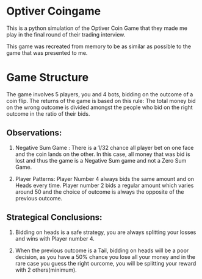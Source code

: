 # Optiver Coingame
This is a python simulation of the Optiver Coin Game that they made me play in the final round of their trading interview.

This game was recreated from memory to be as similar as possible to the game that was presented to me.

# Game Structure
The game involves 5 players, you and 4 bots, bidding on the outcome of a coin flip. The returns of the game is based on this rule: The total money bid on the wrong outcome is divided amongst the people who bid on the right outcome in the ratio of their bids.

## Observations:

1. Negative Sum Game : There is a 1/32 chance all player bet on one face and the coin lands on the other. In this case, all money that was bid is lost and thus the game is a Negative Sum game and not a Zero Sum Game.

2. Player Patterns: Player Number 4 always bids the same amount and on Heads every time. Player number 2 bids a regular amount which varies around 50 and the choice of outcome is always the opposite of the previous outcome. 

## Strategical Conclusions:

1. Bidding on heads is a safe strategy, you are always splitting your losses and wins with Player number 4. 

2. When the previous outcome is a Tail, bidding on heads will be a poor decision, as you have a 50% chance you lose all your money and in the rare case you guess the right ourcome, you will be splitting your reward with 2 others(minimum).
